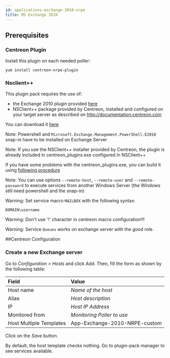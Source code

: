 ```yaml
---
id: applications-exchange-2010-nrpe
title: MS Exchange 2K10
---
```


## Prerequisites

### Centreon Plugin

Install this plugin on each needed poller:

``` shell
yum install centreon-nrpe-plugin
```

### Nsclient++

This plugin pack requires the use of:

  - the Exchange 2010 plugin provided
    [here](https://github.com/centreon/centreon-nsclient-build/releases)
  - NSClient++ package provided by Centreon, installed and configured on your
    target server as described on <http://documentation.centreon.com>

You can download it
[here](https://github.com/centreon/centreon-nsclient-build/releases)

Note: Powershell and `Microsoft.Exchange.Management.PowerShell.E2010` snap-in
have to be installed on Exchange Server

Note: If you use the NSClient++ installer provided by Centreon, the plugin is
already included in centreon\_plugins.exe configured in NSClient++

If you have some problems with the centreon\_plugins.exe, you can build it using
[following
procedure](https://github.com/centreon/centreon-nsclient-build#centreon-nsclient-build)

Note: You can use options `--remote-host`, `--remote-user` and
`--remote-password` to execute services from another Windows Server (the Windows
still need powershell and the snap-in)

Warning: Set service macro `MAILBOX` with the following syntax:

    DOMAIN\username

Warning: Don't use '\!' character in centreon macro configuration\!\!\!

Warning: Service `Queues` works on exchange server with the good role.

\#\#Centreon Configuration

### Create a new Exchange server

Go to *Configuration \> Hosts* and click *Add*. Then, fill the form as shown by
the following table:

| Field                                | Value                         |
| :----------------------------------- | :---------------------------- |
| Host name                            | *Name of the host*            |
| Alias                                | *Host description*            |
| IP                                   | *Host IP Address*             |
| Monitored from                       | *Monitoring Poller to use*    |
| Host Multiple Templates              | App-Exchange-2010-NRPE-custom |

Click on the *Save* button.

By default, the host template checks nothing. Go to plugin-pack manager to see
services available.
